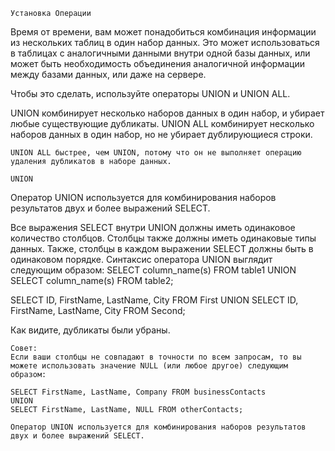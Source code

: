 ```roomsql 
Установка Операции 
```
Время от времени, вам может понадобиться комбинация информации из нескольких таблиц в один набор данных. Это может использоваться в таблицах с аналогичными данными внутри одной базы данных, или может быть необходимость объединения аналогичной информации между базами данных, или даже на сервере. 

Чтобы это сделать, используйте операторы UNION и UNION ALL. 

UNION комбинирует несколько наборов данных в один набор, и убирает любые существующие дубликаты.
UNION ALL комбинирует несколько наборов данных в один набор, но не убирает дублирующиеся строки.
```roomsql
UNION ALL быстрее, чем UNION, потому что он не выполняет операцию удаления дубликатов в наборе данных.
```


```roomsql
UNION
```
Оператор UNION используется для комбинирования наборов результатов двух и более выражений SELECT.

Все выражения SELECT внутри UNION должны иметь одинаковое количество столбцов. Столбцы также должны иметь одинаковые типы данных. Также, столбцы в каждом выражении SELECT должны быть в одинаковом порядке.
Синтаксис оператора UNION выглядит следующим образом:
SELECT column_name(s) FROM table1
UNION
SELECT column_name(s) FROM table2;

SELECT ID, FirstName, LastName, City FROM First
UNION
SELECT ID, FirstName, LastName, City FROM Second;

Как видите, дубликаты были убраны.

```roomsql
Совет:
Если ваши столбцы не совпадают в точности по всем запросам, то вы можете использовать значение NULL (или любое другое) следующим образом:

SELECT FirstName, LastName, Company FROM businessContacts
UNION
SELECT FirstName, LastName, NULL FROM otherContacts;
```


```roomsql
Оператор UNION используется для комбинирования наборов результатов двух и более выражений SELECT.
```